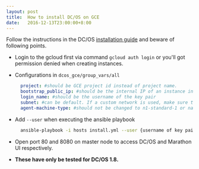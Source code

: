 ```yaml
---
layout: post
title:  How to install DC/OS on GCE
date:   2016-12-13T23:00:00+8:00
---
```


Follow the instructions in the DC/OS [installation guide](https://dcos.io/docs/1.8/administration/installing/cloud/gce/) and beware of following points. 

* Login to the gcloud first via command `gcloud auth login` or you'll got permission denied when creating instances.
* Configurations in `dcos_gce/group_vars/all`

  ```yaml
    project: #should be GCE project id instead of project name.
    bootstrap_public_ip: #should be the internal IP of an instance instead of its external IP.
    login_name: #should be the username of the key pair
    subnet: #can be default. If a custom network is used, make sure that instances can comunicate with each other internally.
    agent-machine-type: #should not be changed to n1-standard-1 or navistar component will be unstable and unhealthy
  ```

* Add `--user` when executing the ansible playbook 

  ```bash
    ansible-playbook -i hosts install.yml --user {username of key pair}
  ```
* Open port 80 and 8080 on master node to access DC/OS and Marathon UI respectively.

* **These have only be tested for DC/OS 1.8.**
